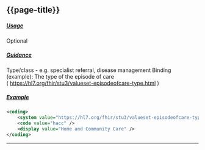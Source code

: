 ## {{page-title}}

<h5><ins>Usage</ins></h5>

<span class="mro-circle optional" title="Optional"></span> Optional


<h5><ins>Guidance</ins></h5>

Type/class - e.g. specialist referral, disease management
Binding (example): The type of the episode of care  
( https://hl7.org/fhir/stu3/valueset-episodeofcare-type.html )

<h5><ins>Example</ins></h5>

```xml
<coding>
    <system value="https://hl7.org/fhir/stu3/valueset-episodeofcare-type.html" />
    <code value="hacc" />
    <display value="Home and Community Care" />
</coding>
```

---